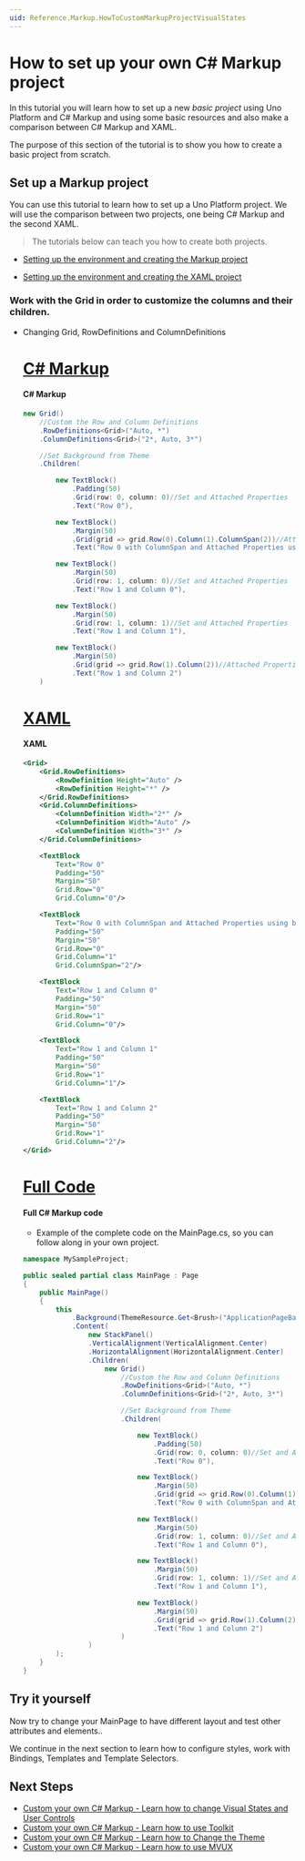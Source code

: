 ```yaml
---
uid: Reference.Markup.HowToCustomMarkupProjectVisualStates
---
```


# How to set up your own C# Markup project

In this tutorial you will learn how to set up a new *basic project* using Uno Platform and C# Markup and using some basic resources and also make a comparison between C# Markup and XAML.

The purpose of this section of the tutorial is to show you how to create a basic project from scratch.

## Set up a Markup project

You can use this tutorial to learn how to set up a Uno Platform project.
We will use the comparison between two projects, one being C# Markup and the second XAML.

> The tutorials below can teach you how to create both projects.

- [Setting up the environment and creating the Markup project](xref:Reference.Markup.HowToMarkupProject)

- [Setting up the environment and creating the XAML project](xref:Reference.Markup.HowToXamlProject)



### Work with the Grid in order to customize the columns and their children.

- Changing Grid, RowDefinitions and ColumnDefinitions

    # [**C# Markup**](#tab/cs)

    #### C# Markup

    ```csharp
    new Grid()
	    //Custom the Row and Column Definitions
	    .RowDefinitions<Grid>("Auto, *")
	    .ColumnDefinitions<Grid>("2*, Auto, 3*")

	    //Set Background from Theme
	    .Children(

		    new TextBlock()
			    .Padding(50)
			    .Grid(row: 0, column: 0)//Set and Attached Properties
			    .Text("Row 0"),

		    new TextBlock()
			    .Margin(50)
			    .Grid(grid => grid.Row(0).Column(1).ColumnSpan(2))//Attached Properties using builder pattern
			    .Text("Row 0 with ColumnSpan and Attached Properties using builder pattern!"),

		    new TextBlock()
			    .Margin(50)
			    .Grid(row: 1, column: 0)//Set and Attached Properties
			    .Text("Row 1 and Column 0"),

		    new TextBlock()
			    .Margin(50)
			    .Grid(row: 1, column: 1)//Set and Attached Properties
			    .Text("Row 1 and Column 1"),

		    new TextBlock()
			    .Margin(50)
			    .Grid(grid => grid.Row(1).Column(2))//Attached Properties using builder pattern
			    .Text("Row 1 and Column 2")
	    )
    ```

    # [**XAML**](#tab/cli)
    
    #### XAML

    ```xml
    <Grid>
	    <Grid.RowDefinitions>
		    <RowDefinition Height="Auto" />
		    <RowDefinition Height="*" />
	    </Grid.RowDefinitions>
	    <Grid.ColumnDefinitions>
		    <ColumnDefinition Width="2*" />
		    <ColumnDefinition Width="Auto" />
		    <ColumnDefinition Width="3*" />
	    </Grid.ColumnDefinitions>

	    <TextBlock 
		    Text="Row 0"
		    Padding="50"
		    Margin="50"
		    Grid.Row="0"
		    Grid.Column="0"/>

	    <TextBlock 
		    Text="Row 0 with ColumnSpan and Attached Properties using builder pattern!"
		    Padding="50"
		    Margin="50"
		    Grid.Row="0"
		    Grid.Column="1"
		    Grid.ColumnSpan="2"/>

	    <TextBlock 
		    Text="Row 1 and Column 0"
		    Padding="50"
		    Margin="50"
		    Grid.Row="1"
		    Grid.Column="0"/>

	    <TextBlock 
		    Text="Row 1 and Column 1"
		    Padding="50"
		    Margin="50"
		    Grid.Row="1"
		    Grid.Column="1"/>

	    <TextBlock 
		    Text="Row 1 and Column 2"
		    Padding="50"
		    Margin="50"
		    Grid.Row="1"
		    Grid.Column="2"/>
    </Grid>
    ```

    # [**Full Code**](#tab/code)
    #### Full C# Markup code
    
    - Example of the complete code on the MainPage.cs, so you can follow along in your own project.

    ```csharp
    namespace MySampleProject;

    public sealed partial class MainPage : Page
    {
	    public MainPage()
	    {
		    this
		        .Background(ThemeResource.Get<Brush>("ApplicationPageBackgroundThemeBrush"))
			    .Content(
				    new StackPanel()
				    .VerticalAlignment(VerticalAlignment.Center)
				    .HorizontalAlignment(HorizontalAlignment.Center)
				    .Children(
					    new Grid()
						    //Custom the Row and Column Definitions
						    .RowDefinitions<Grid>("Auto, *")
						    .ColumnDefinitions<Grid>("2*, Auto, 3*")

						    //Set Background from Theme
						    .Children(

							    new TextBlock()
								    .Padding(50)
								    .Grid(row: 0, column: 0)//Set and Attached Properties
								    .Text("Row 0"),

							    new TextBlock()
								    .Margin(50)
								    .Grid(grid => grid.Row(0).Column(1).ColumnSpan(2))//Attached Properties using builder pattern
								    .Text("Row 0 with ColumnSpan and Attached Properties using builder pattern!"),

							    new TextBlock()
								    .Margin(50)
								    .Grid(row: 1, column: 0)//Set and Attached Properties
								    .Text("Row 1 and Column 0"),

							    new TextBlock()
								    .Margin(50)
								    .Grid(row: 1, column: 1)//Set and Attached Properties
								    .Text("Row 1 and Column 1"),

							    new TextBlock()
								    .Margin(50)
								    .Grid(grid => grid.Row(1).Column(2))//Attached Properties using builder pattern
								    .Text("Row 1 and Column 2")
						    )
				    )
		    );
	    }
    }
    ```


## Try it yourself

Now try to change your MainPage to have different layout and test other attributes and elements..

We continue in the next section to learn how to configure styles, work with Bindings, Templates and Template Selectors.


## Next Steps

- [Custom your own C# Markup - Learn how to change Visual States and User Controls](xref:Reference.Markup.HowToCustomMarkupProjectVisualStates)
- [Custom your own C# Markup - Learn how to use Toolkit](xref:Reference.Markup.HowToCustomMarkupProjectToolkit)
- [Custom your own C# Markup - Learn how to Change the Theme](xref:Reference.Markup.HowToCustomMarkupProjectTheme)
- [Custom your own C# Markup - Learn how to use MVUX](xref:Reference.Markup.HowToCustomMarkupProjectMVUX)
